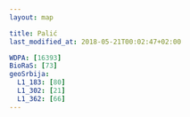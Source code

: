 ```yaml
---
layout: map

title: Palić
last_modified_at: 2018-05-21T00:02:47+02:00

WDPA: [16393]
BioRaS: [73]
geoSrbija:
  L1_183: [80]
  L1_302: [21]
  L1_362: [66]
---
```

